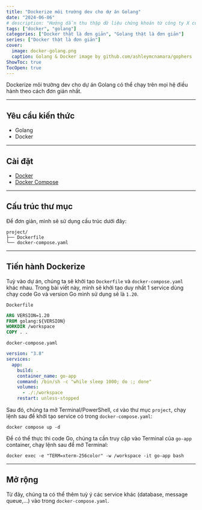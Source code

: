 ```yaml
---
title: "Dockerize môi trường dev cho dự án Golang"
date: "2024-06-06"
# description: "Hướng dẫn thu thập dữ liệu chứng khoán từ công ty X cùng Python và Google Sheet"
tags: ["docker", "golang"]
categories: ["Docker thật là đơn giản", "Golang thật là đơn giản"]
series: ["Docker thật là đơn giản"]
cover:
  image: docker-golang.png
  caption: Golang & Docker image by github.com/ashleymcnamara/gophers
ShowToc: true
TocOpen: true
---
```


Dockerize môi trường dev cho dự án Golang có thể chạy trên mọi hệ điều hành theo cách đơn giản nhất.

<!--more-->

---

## Yêu cầu kiến thức

- Golang
- Docker

---

## Cài đặt

- [Docker](https://docs.docker.com/get-docker/)
- [Docker Compose](https://docs.docker.com/compose/install/)

---

## Cấu trúc thư mục

Để đơn giản, mình sẽ sử dụng cấu trúc dưới đây:
```
project/
├── Dockerfile
└── docker-compose.yaml
```
---

## Tiến hành Dockerize

Tuỳ vào dự án, chúng ta sẽ khởi tạo `Dockerfile` và `docker-compose.yaml` khác nhau. Trong bài viết này, mình sẽ khởi tạo duy nhất 1 service dùng chạy code Go và version Go mình sử dụng sẽ là `1.20`.

`Dockerfile`
```dockerfile
ARG VERSION=1.20
FROM golang:${VERSION}
WORKDIR /workspace
COPY . .
```

`docker-compose.yaml`
```yaml
version: "3.8"
services:
  app:
    build: .
    container_name: go-app
    command: /bin/sh -c "while sleep 1000; do :; done"
    volumes:
      - ./:/workspace
    restart: unless-stopped
```

Sau đó, chúng ta mở Terminal/PowerShell, `cd` vào thư mục `project`, chạy lệnh sau để khởi tạo service có trong `docker-compose.yaml`:
```
docker compose up -d
```

Để có thể thực thi code Go, chúng ta cần truy cập vào Terminal của `go-app` container, chạy lệnh sau để mở Terminal:
```
docker exec -e "TERM=xterm-256color" -w /workspace -it go-app bash
``` 
---

## Mở rộng
Từ đây, chúng ta có thể thêm tuỳ ý các service khác (database, message queue,...) vào trong `docker-compose.yaml`.